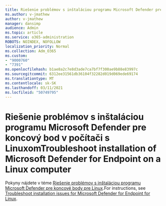 ```yaml
---
title: Riešenie problémov s inštaláciou programu Microsoft Defender pre koncový bod v počítači s Linuxom
ms.author: v-jmathew
author: v-jmathew
manager: dansimp
audience: Admin
ms.topic: article
ms.service: o365-administration
ROBOTS: NOINDEX, NOFOLLOW
localization_priority: Normal
ms.collection: Adm_O365
ms.custom:
- "9000760"
- "7391"
ms.openlocfilehash: b1ae8a2c7e8d3ade7ca7bf7f300ae9b88e83997c
ms.sourcegitcommit: 6312ee31561db36104f32282d019d069ede69174
ms.translationtype: MT
ms.contentlocale: sk-SK
ms.lasthandoff: 03/11/2021
ms.locfileid: "50749795"
---
```

# <a name="troubleshoot-installation-of-microsoft-defender-for-endpoint-on-a-linux-computer"></a><span data-ttu-id="517a9-102">Riešenie problémov s inštaláciou programu Microsoft Defender pre koncový bod v počítači s Linuxom</span><span class="sxs-lookup"><span data-stu-id="517a9-102">Troubleshoot installation of Microsoft Defender for Endpoint on a Linux computer</span></span>

<span data-ttu-id="517a9-103">Pokyny nájdete v téme [Riešenie problémov s inštaláciou programu Microsoft Defender pre koncové body pre Linux](https://go.microsoft.com/fwlink/?linkid=2144673).</span><span class="sxs-lookup"><span data-stu-id="517a9-103">For instructions, see [Troubleshoot installation issues for Microsoft Defender for Endpoint for Linux](https://go.microsoft.com/fwlink/?linkid=2144673).</span></span>
